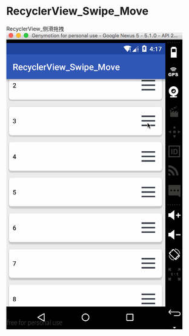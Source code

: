 # RecyclerView_Swipe_Move
RecyclerView_侧滑拖拽</br>
![image](https://github.com/EasonHolmes/RecyclerView_Swipe_Move/blob/master/art/item_swipe_move.gif)
